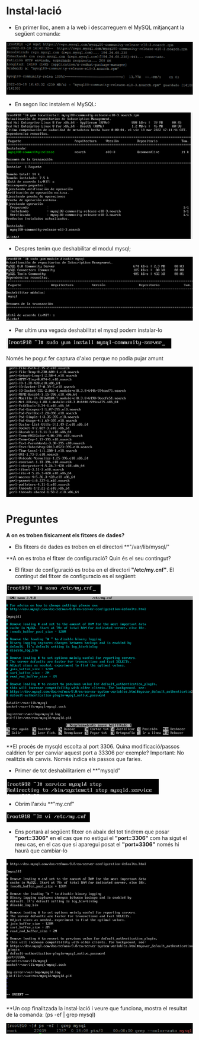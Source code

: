 # Instal·lació

- En primer lloc, anem a la web i descarreguem el MySQL mitjançant la següent comanda:

![mysql1](https://github.com/JoelSola/Base-de-Dades/blob/main/Activitat%201/Imatges/mysql1.1.png)

- En segon lloc instalem el MySQL:

![mysql2](https://github.com/JoelSola/Base-de-Dades/blob/main/Activitat%201/Imatges/mysql2.png)

- Despres tenim que deshabilitar el modul mysql;

![mysql3](https://github.com/JoelSola/Base-de-Dades/blob/main/Activitat%201/Imatges/mysql3.png)

- Per ultim una vegada deshabilitat el mysql podem instalar-lo

![mysql4](https://github.com/JoelSola/Base-de-Dades/blob/main/Activitat%201/Imatges/mysql4.png)

Només he pogut fer captura d'aixo perque no podia pujar amunt

![mysql5](https://github.com/JoelSola/Base-de-Dades/blob/main/Activitat%201/Imatges/mysql5.png)



# Preguntes

**A on es troben físicament els fitxers de dades?**

- Els fitxers de dades es troben en el directori **"/var/lib/mysql/"


**A on es troba el fitxer de configuració? Quin és el seu contingut?

- El fitxer de configuració es troba en el directori **"/etc/my.cnf"**. El contingut del fitxer de configuracio es el següent:

![p2](https://github.com/JoelSola/Base-de-Dades/blob/main/Activitat%201/Imatges/pregunta%20MySQL%202.1.png)
![p22](https://github.com/JoelSola/Base-de-Dades/blob/main/Activitat%201/Imatges/pregunta%20MySQL%202.2.png)


**El procés de mysqld escolta al port 3306. Quina modificació/passos caldrien fer per canviar 
aquest port a 33306 per exemple? Important: No realitzis els canvis. Només indica els 
passos que faries.

- Primer de tot deshabilitariem el **"mysqld"

![port1](https://github.com/JoelSola/Base-de-Dades/blob/main/Activitat%201/Imatges/port2.1.png)

- Obrim l'arxiu **"my.cnf"

![port2](https://github.com/JoelSola/Base-de-Dades/blob/main/Activitat%201/Imatges/port2.3.png)

- Ens portarà al següent fitxer on abaix del tot tindrem que posar **"port=3306"** en el cas que no estigui el **"port=3306"** com ha sigut el meu cas, en el cas que si aparegui posat el **"port=3306"** només hi haurà que cambiar-lo

![port3](https://github.com/JoelSola/Base-de-Dades/blob/main/Activitat%201/Imatges/port2.2.png)


**Un cop finalitzada la instal·lació i veure que funciona, mostra el resultat de la comanda: (ps -ef | grep mysql)

![p3](https://github.com/JoelSola/Base-de-Dades/blob/main/Activitat%201/Imatges/pregunta3.png)









